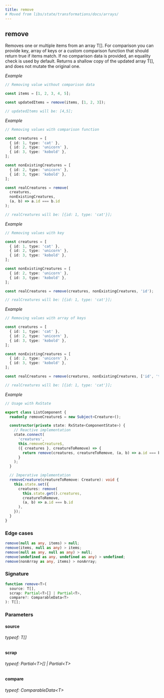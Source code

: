 ```yaml
---
title: remove
# Moved from libs/state/transformations/docs/arrays/
---
```


## remove

Removes one or multiple items from an array T[].
For comparison you can provide key, array of keys or a custom comparison function that should return true if items match.
If no comparison data is provided, an equality check is used by default.
Returns a shallow copy of the updated array T[], and does not mutate the original one.

_Example_

```typescript
// Removing value without comparison data

const items = [1, 2, 3, 4, 5];

const updatedItems = remove(items, [1, 2, 3]);

// updatedItems will be: [4,5];
```

_Example_

```typescript
// Removing values with comparison function

const creatures = [
  { id: 1, type: 'cat' },
  { id: 2, type: 'unicorn' },
  { id: 3, type: 'kobold' },
];

const nonExistingCreatures = [
  { id: 2, type: 'unicorn' },
  { id: 3, type: 'kobold' },
];

const realCreatures = remove(
  creatures,
  nonExistingCreatures,
  (a, b) => a.id === b.id
);

// realCreatures will be: [{id: 1, type: 'cat'}];
```

_Example_

```typescript
// Removing values with key

const creatures = [
  { id: 1, type: 'cat' },
  { id: 2, type: 'unicorn' },
  { id: 3, type: 'kobold' },
];

const nonExistingCreatures = [
  { id: 2, type: 'unicorn' },
  { id: 3, type: 'kobold' },
];

const realCreatures = remove(creatures, nonExistingCreatures, 'id');

// realCreatures will be: [{id: 1, type: 'cat'}];
```

_Example_

```typescript
// Removing values with array of keys

const creatures = [
  { id: 1, type: 'cat' },
  { id: 2, type: 'unicorn' },
  { id: 3, type: 'kobold' },
];

const nonExistingCreatures = [
  { id: 2, type: 'unicorn' },
  { id: 3, type: 'kobold' },
];

const realCreatures = remove(creatures, nonExistingCreatures, ['id', 'type']);

// realCreatures will be: [{id: 1, type: 'cat'}];
```

_Example_

```typescript
// Usage with RxState

export class ListComponent {
  readonly removeCreature$ = new Subject<Creature>();

  constructor(private state: RxState<ComponentState>) {
    // Reactive implementation
    state.connect(
      'creatures',
      this.removeCreature$,
      ({ creatures }, creatureToRemove) => {
        return remove(creatures, creatureToRemove, (a, b) => a.id === b.id);
      }
    );
  }

  // Imperative implementation
  removeCreature(creatureToRemove: Creature): void {
    this.state.set({
      creatures: remove(
        this.state.get().creatures,
        creatureToRemove,
        (a, b) => a.id === b.id
      ),
    });
  }
}
```

### Edge cases

```typescript
remove(null as any, items) > null;
remove(items, null as any) > items;
remove(null as any, null as any) > null;
remove(undefined as any, undefined as any) > undefined;
remove(nonArray as any, items) > nonArray;
```

### Signature

```typescript
function remove<T>(
  source: T[],
  scrap: Partial<T>[] | Partial<T>,
  compare?: ComparableData<T>
): T[];
```

### Parameters

#### source

###### typeof: T[]

#### scrap

###### typeof: Partial&#60;T&#62;[] | Partial&#60;T&#62;

#### compare

###### typeof: ComparableData&#60;T&#62;
